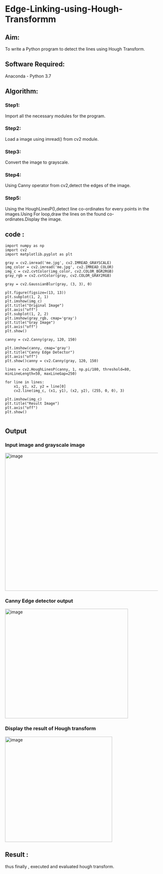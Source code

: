 # Edge-Linking-using-Hough-Transformm
## Aim:
To write a Python program to detect the lines using Hough Transform.

## Software Required:
Anaconda - Python 3.7

## Algorithm:
### Step1:

Import all the necessary modules for the program.
### Step2:

Load a image using imread() from cv2 module.
### Step3:

Convert the image to grayscale.
### Step4:

Using Canny operator from cv2,detect the edges of the image.
### Step5:

Using the HoughLinesP(),detect line co-ordinates for every points in the images.Using For loop,draw the lines on the found co-ordinates.Display the image.
## code : 
~~~
import numpy as np
import cv2
import matplotlib.pyplot as plt

gray = cv2.imread('me.jpg', cv2.IMREAD_GRAYSCALE)
img_color = cv2.imread('me.jpg', cv2.IMREAD_COLOR)
img_c = cv2.cvtColor(img_color, cv2.COLOR_BGR2RGB)
gray_rgb = cv2.cvtColor(gray, cv2.COLOR_GRAY2RGB)

gray = cv2.GaussianBlur(gray, (3, 3), 0)

plt.figure(figsize=(13, 13))
plt.subplot(1, 2, 1)
plt.imshow(img_c)
plt.title("Original Image")
plt.axis("off")
plt.subplot(1, 2, 2)
plt.imshow(gray_rgb, cmap='gray')
plt.title("Gray Image")
plt.axis("off")
plt.show()

canny = cv2.Canny(gray, 120, 150)

plt.imshow(canny, cmap='gray')
plt.title("Canny Edge Detector")
plt.axis("off")
plt.show()canny = cv2.Canny(gray, 120, 150)

lines = cv2.HoughLinesP(canny, 1, np.pi/180, threshold=80, minLineLength=50, maxLineGap=250)

for line in lines:
    x1, y1, x2, y2 = line[0]
    cv2.line(img_c, (x1, y1), (x2, y2), (255, 0, 0), 3)

plt.imshow(img_c)
plt.title("Result Image")
plt.axis("off")
plt.show()


~~~
## Output

### Input image and grayscale image
<img width="888" height="453" alt="image" src="https://github.com/user-attachments/assets/5c5f4077-6299-4c32-86ab-e4c120873101" />


### Canny Edge detector output
<img width="405" height="360" alt="image" src="https://github.com/user-attachments/assets/b8445ce3-a15c-450f-bd71-3b37178707fb" />


### Display the result of Hough transform
<img width="353" height="346" alt="image" src="https://github.com/user-attachments/assets/da101d28-a80f-4c1c-a085-aa96d939fcf0" />

## Result :
thus finally , executed and evaluated hough transform.
